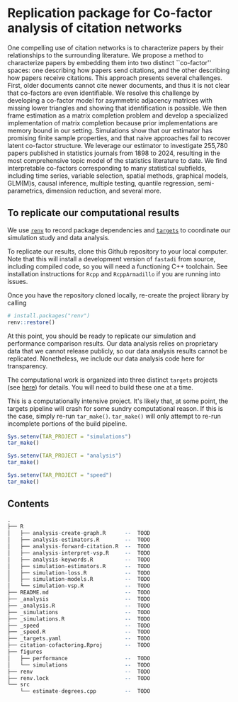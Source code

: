 # Replication package for Co-factor analysis of citation networks

One compelling use of citation networks is to characterize papers by their relationships to the surrounding literature. We propose a method to characterize papers by embedding them into two distinct ``co-factor'' spaces: one describing how papers send citations, and the other describing how papers receive citations. This approach presents several challenges. First, older documents cannot cite newer documents, and thus it is not clear that co-factors are even identifiable. We resolve this challenge by developing a co-factor model for asymmetric adjacency matrices with missing lower triangles and showing that identification is possible. We then frame estimation as a matrix completion problem and develop a specialized implementation of matrix completion because prior implementations are memory bound in our setting. Simulations show that our estimator has promising finite sample properties, and that naive approaches fail to recover latent co-factor structure. We leverage our estimator to investigate 255,780 papers published in statistics journals from 1898 to 2024, resulting in the most comprehensive topic model of the statistics literature to date. We find interpretable co-factors corresponding to many statistical subfields, including time series, variable selection, spatial methods, graphical models, GLM(M)s, causal inference, multiple testing, quantile regression, semi-parametrics, dimension reduction, and several more.

## To replicate our computational results

We use [`renv`](https://rstudio.github.io/renv/) to record package dependencies and [`targets`](https://books.ropensci.org/targets/) to coordinate our simulation study and data analysis.

To replicate our results, clone this Github repository to your local computer. Note that this will install a development version of `fastadi` from source, including compiled code, so you will need a functioning C++ toolchain. See installation instructions for `Rcpp` and `RcppArmadillo` if you are running into issues.

Once you have the repository cloned locally, re-create the project library by calling

``` r
# install.packages("renv")
renv::restore()
```

At this point, you should be ready to replicate our simulation and performance comparison results. Our data analysis relies on proprietary data that we cannot release publicly, so our data analysis results cannot be replicated. Nonetheless, we include our data analysis code here for transparency.

The computational work is organized into three distinct `targets` projects (see [here](https://books.ropensci.org/targets/projects.html#multiple-projects)) for details. You will need to build these one at a time.

This is a computationally intensive project. It's likely that, at some point, the targets pipeline will crash for some sundry computational reason. If this is the case, simply re-run `tar_make()`. `tar_make()` will only attempt to re-run incomplete portions of the build pipeline.

``` r
Sys.setenv(TAR_PROJECT = "simulations")
tar_make()

Sys.setenv(TAR_PROJECT = "analysis")
tar_make()

Sys.setenv(TAR_PROJECT = "speed")
tar_make()
```
## Contents

```r
.
├── R
│   ├── analysis-create-graph.R      --  TOOD
│   ├── analysis-estimators.R        --  TODO
│   ├── analysis-forward-citation.R  --  TODO
│   ├── analysis-interpret-vsp.R     --  TODO
│   ├── analysis-keywords.R          --  TODO
│   ├── simulation-estimators.R      --  TODO
│   ├── simulation-loss.R            --  TODO
│   ├── simulation-models.R          --  TODO
│   └── simulation-vsp.R             --  TODO
├── README.md                        --  TODO
├── _analysis                        --  TODO  
├── _analysis.R                      --  TODO
├── _simulations                     --  TODO
├── _simulations.R                   --  TODO
├── _speed                           --  TODO
├── _speed.R                         --  TODO
├── _targets.yaml                    --  TODO
├── citation-cofactoring.Rproj       --  TODO
├── figures              
│   ├── performance                  --  TODO
│   └── simulations                  --  TODO
├── renv                             --  TODO
├── renv.lock                        --  TODO
└── src
    └── estimate-degrees.cpp         --  TODO
```

